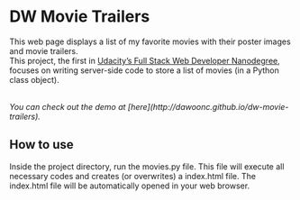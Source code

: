 # DW Movie Trailers

This web page displays a list of my favorite movies with their poster images and movie trailers.<br>
This project, the first in [Udacity’s Full Stack Web Developer Nanodegree](https://www.udacity.com/course/nd004), focuses on writing server-side code to store a list of movies (in a Python class object).

<br>
<i>You can check out the demo at [here](http://dawoonc.github.io/dw-movie-trailers).</i>

## How to use

Inside the project directory, run the movies.py file. This file will execute all necessary codes and creates (or overwrites) a index.html file. The index.html file will be automatically opened in your web browser.